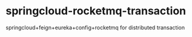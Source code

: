 # springcloud-rocketmq-transaction
springcloud+feign+eureka+config+rocketmq for distributed transaction
